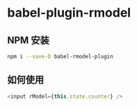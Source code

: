 # babel-plugin-rmodel

>  
> 
## NPM 安装
```bash
npm i --save-D babel-rmodel-plugin
```
## 如何使用
```javascript
<input rModel={this.state.counter} />
```